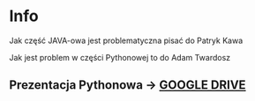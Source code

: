 # Info

Jak część JAVA-owa jest problematyczna pisać do Patryk Kawa

Jak jest problem w części Pythonowej to do Adam Twardosz

## Prezentacja Pythonowa -> [GOOGLE DRIVE](https://drive.google.com/drive/folders/1AdJty02js9UCp7Xws-nGcarVK6lLuhxU)